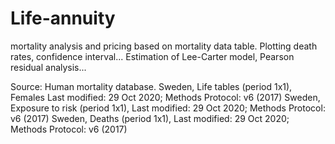 # Life-annuity
mortality analysis and pricing based on mortality data table.
Plotting death rates, confidence interval...
Estimation of Lee-Carter model, Pearson residual analysis...

Source: Human mortality database. 
Sweden, Life tables (period 1x1), Females	Last modified: 29 Oct 2020;  Methods Protocol: v6 (2017)
Sweden, Exposure to risk (period 1x1), 	Last modified: 29 Oct 2020;  Methods Protocol: v6 (2017)
Sweden, Deaths (period 1x1), 	Last modified: 29 Oct 2020;  Methods Protocol: v6 (2017)
